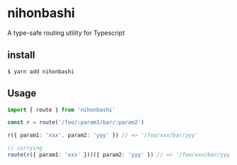 # nihonbashi

A type-safe routing utility for Typescript

## install

```
$ yarn add nihonbashi
```

## Usage

```typescript
import { route } from 'nihonbashi'

const r = route('/foo/:param1/bar/:param2')

r({ param1: 'xxx', param2: 'yyy' }) // => '/foo/xxx/bar/yyy'

// currying
route(r({ param1: 'xxx' }))({ param2: 'yyy' }) // => '/foo/xxx/bar/yyy'
```
